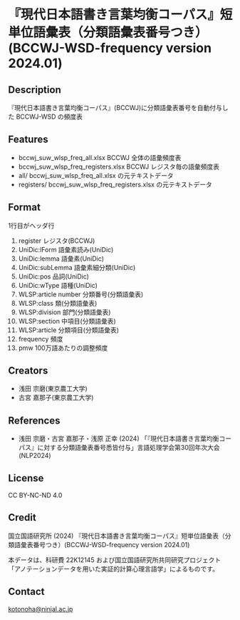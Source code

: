 # 『現代日本語書き言葉均衡コーパス』短単位語彙表（分類語彙表番号つき）(BCCWJ-WSD-frequency version 2024.01)

## Description

『現代日本語書き言葉均衡コーパス』(BCCWJ)に分類語彙表番号を自動付与した BCCWJ-WSD の頻度表

## Features

- bccwj_suw_wlsp_freq_all.xlsx BCCWJ 全体の語彙頻度表
- bccwj_suw_wlsp_freq_registers.xlsx BCCWJ レジスタ毎の語彙頻度表
- all/   bccwj_suw_wlsp_freq_all.xlsx の元テキストデータ
- registers/   bccwj_suw_wlsp_freq_registers.xlsx の元テキストデータ

## Format

1行目がヘッダ行

1. register		レジスタ(BCCWJ)
2. UniDic:lForm		語彙素読み(UniDic)
3. UniDic:lemma		語彙素(UniDic)
4. UniDic:subLemma	語彙素細分類(UniDic)
5. UniDic:pos		品詞(UniDic)
6. UniDic:wType		語種(UniDic)
7. WLSP:article number	分類番号(分類語彙表)
8. WLSP:class		類(分類語彙表)
9. WLSP:division	部門(分類語彙表)
10. WLSP:section	中項目(分類語彙表)
11. WLSP:article	分類項目(分類語彙表)
12. frequency		頻度
13. pmw			100万語あたりの調整頻度

## Creators

- 浅田 宗磨(東京農工大学)
- 古宮 嘉那子(東京農工大学)

## References

- 浅田 宗磨・古宮 嘉那子・浅原 正幸 (2024) 「『現代日本語書き言葉均衡コーパス』に対する分類語彙表番号悉皆付与」言語処理学会第30回年次大会(NLP2024)

## License

CC BY-NC-ND 4.0 

## Credit

国立国語研究所 (2024) 『現代日本語書き言葉均衡コーパス』短単位語彙表（分類語彙表番号つき）(BCCWJ-WSD-frequency version 2024.01)

本データは、科研費 22K12145 および国立国語研究所共同研究プロジェクト「アノテーションデータを用いた実証的計算心理言語学」によるものです。

## Contact

kotonoha@ninjal.ac.jp
